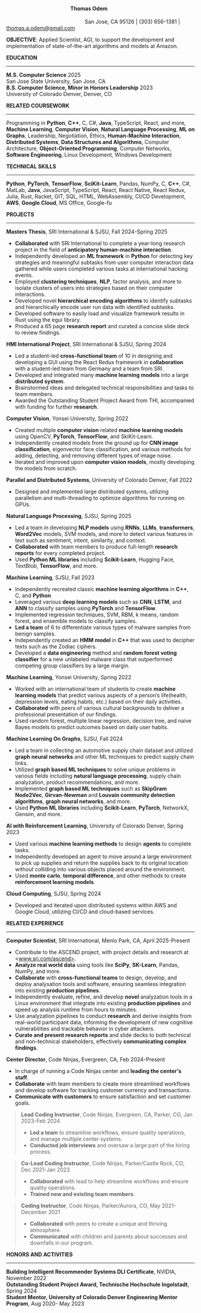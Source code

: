 ####  &emsp;&emsp;&emsp;&emsp;&emsp;&emsp;&emsp;&emsp;&emsp;&emsp;&emsp;&emsp;**Thomas Odem**

&emsp;&emsp;&emsp;&emsp;&emsp;&emsp;&emsp;&emsp;&emsp;&emsp;&emsp;&emsp;&emsp;&emsp;&emsp;San Jose, CA 95126 | (303) 656-1381 | thomas.a.odem@gmail.com

**OBJECTIVE**: Applied Scientist, AGI, to support the development and implementation of state-of-the-art algorithms and models at Amazon.

**EDUCATION**  

---
**M.S. Computer Science** 2025  
San Jose State University, San Jose, CA  
**B.S. Computer Science, Minor in Honors Leadership** 2023  
University of Colorado Denver, Denver, CO



**RELATED COURSEWORK**

---
Programming in **Python**, **C++**, C, C#, **Java**, TypeScript, React, and more, **Machine Learning**, **Computer Vision**, **Natural Language Processing**, **ML on Graphs**, Leadership, Negotiation, Ethics, **Human-Machine Interaction**, **Distributed Systems**, **Data Structures and Algorithms**, Computer Architecture, **Object-Oriented Programming**, Computer Networks, **Software Engineering**, Linux Development, Windows Development


**TECHNICAL SKILLS**

---
**Python**, **PyTorch**, **TensorFlow**, **SciKit-Learn**, Pandas, NumPy, C, **C++**, C#, MatLab, **Java**, JavaScript, TypeScript, React, React Native, React Redux, Julia, Rust, Racket, GIT, SQL, HTML, WebAssembly, CI/CD Development, **AWS**, **Google Cloud**, MS Office, Google-fu


**PROJECTS**

---
**Masters Thesis**, SRI International & SJSU, Fall 2024-Spring 2025
* **Collaborated** with SRI International to complete a year-long research project in the field of **anticipatory human-machine interaction**.
* Independently developed an **ML framework** in **Python** for detecting key strategies and meaningful subtasks from user computer interaction data gathered while users completed various tasks at international hacking events.
* Employed **clustering techniques**, **NLP**, factor analysis, and more to isolate clusters of users into strategies based on their computer interactions.
* Developed novel **hierarchical encoding algorithms** to identify subtasks and hierarchically encode user run data with identified subtasks.
* Developed software to easily load and visualize framework results in Rust using the egui library.
* Produced a 65 page **research report** and curated a concise slide deck to review findings.

**HMI International Project**, SRI International & SJSU, Spring 2024
* Led a student-led **cross-functional team** of 10 in designing and developing a GUI using the React Redux framework in **collaboration** with a student-led team from Germany and a team from SRI.
* Developed and integrated many **machine learning models** into a large **distributed system**.
* Brainstormed ideas and delegated technical responsibilities and tasks to team members.
* Awarded the Outstanding Student Project Award from THI, accompanied with funding for further **research**.

**Computer Vision**, Yonsei University, Spring 2022
* Created multiple **computer vision** related **machine learning models** using OpenCV, **PyTorch**, **TensorFlow**, and SkiKit-Learn.
* Independently created models from the ground up for **CNN image classification**, eigenvector face classification, and various methods for adding, detecting, and removing different types of image noise.
* Iterated and improved upon **computer vision models**, mostly developing the models from scratch.

**Parallel and Distributed Systems**, University of Colorado Denver, Fall 2022
* Designed and implemented large distributed systems, utilizing parallelism and multi-threading to optimize algorithms for running on GPUs.

**Natural Language Processing**, SJSU, Spring 2025
* Led a team in developing **NLP models** using **RNNs**, **LLMs**, **transformers**, **Word2Vec** models, SVM models, and more to detect various features in text such as sentiment, intent, similarity, and context.
* **Collaborated** with team members to produce full-length **research reports** for every completed project.
* Used **Python ML libraries** including **Scikit-Learn**, Hugging Face, TextBlob, **TensorFlow**, and more.

**Machine Learning**, SJSU, Fall 2023
* Independently recreated classic **machine learning algorithms** in **C++**, C, and **Python**
* Leveraged various **deep learning models** such as **CNN**, **LSTM**, and **ANN** to classify samples using **PyTorch** and **TensorFlow**.
* Implemented regression techniques, SVM, RBM, k means, random forest, and ensemble models to classify samples.
* **Led a team** of 6 to differentiate various types of malware samples from benign samples.
* Independently created an **HMM model** in **C++** that was used to decipher texts such as the Zodiac ciphers.
* Developed a **data engineering** method and **random forest voting classifier** for a new unlabeled malware class that outperformed competing group classifiers by a large margin.

**Machine Learning**, Yonsei University, Spring 2022
* Worked with an international team of students to create **machine learning models** that predict various aspects of a person’s life(health, depression levels, eating habits, etc.) based on their daily activities.
* **Collaborated** with peers of various cultural backgrounds to deliver a professional presentation of our findings.
* Used random forest, multiple linear regression, decision tree, and naive Bayes models to predict outcomes based on daily user habits.

**Machine Learning On Graphs**, SJSU, Fall 2024
* Led a team in collecting an automotive supply chain dataset and utilized **graph neural networks** and other ML techniques to predict supply chain links.
* Utilized **graph based ML techniques** to solve unique problems in various fields including **natural language processing**, supply chain analyzation, product recommendations, and more.
* Implemented **graph based ML techniques** such as **SkipGram Node2Vec**, **Girvan-Newman** and **Louvain community detection algorithms**, **graph neural networks**, and more.
* Used **Python ML libraries** including **Scikit-Learn**, **PyTorch**, NetworkX, Gensim, and more.

**AI with Reinforcement Learning**, University of Colorado Denver, Spring 2023
* Used various **machine learning methods** to design **agents** to complete tasks.
* Independently developed an agent to move around a large environment to pick up supplies and return the supplies back to its original location without colliding into various objects placed around the environment.
* Used **monte carlo**, **temporal difference**, and other methods to create **reinforcement learning models**.

**Cloud Computing**, SJSU, Spring 2024
* Developed and iterated upon distributed systems within AWS and Google Cloud, utilizing CI/CD and cloud-based services.

**RELATED EXPERIENCE**

---
**Computer Scientist**, SRI International, Menlo Park, CA, April 2025-Present
* Contribute to the ASCEND project, with project details and research at <www.sri.com/ascend>.
* **Analyze real world data** using tools like **SciPy**, **SK-Learn**, Pandas, NumPy, and more.
* **Collaborate** with **cross-functional teams** to design, develop, and deploy analysation tools and software, ensuring seamless integration into existing **production pipelines**.
* Independently evaluate, refine, and develop **novel** analyzation tools in a Linux environment that integrate into existing **production pipelines** and speed up analysis runtime from hours to minutes.
* Use analyzation pipelines to conduct **research** and derive insights from real-world participant data, informing the development of new cognitive vulnerabilities and trackable behavior in cyber attackers.
* **Curate and present research reports** and slide decks to both technical and non-technical stakeholders, effectively **communicating complex findings**.

**Center Director**, Code Ninjas, Evergreen, CA, Feb 2024-Present
* In charge of running a Code Ninjas center and **leading the center's staff**.
* **Collaborate** with team members to create more streamlined workflows and develop software for tracking customer currency and transactions.
* **Communicate with customers** to ensure satisfaction and set customer goals.


> **Lead Coding Instructor**, Code Ninjas, Evergreen, CA, Parker, CO, Jan 2023-Feb 2024
> * **Led a team** to streamline workflows, ensure quality operations, and manage multiple center systems.
> * **Conducted job interviews** and oversaw a large part of the hiring process.

> **Co-Lead Coding Instructor**, Code Ninjas, Parker/Castle Rock, CO, Dec 2021-Jan 2023
> * **Collaborated** with lead to help streamline workflows and ensure quality operations.
> * **Trained new and existing team members**.

> **Coding Instructor**, Code Ninjas, Parker/Aurora, CO, May 2021-December 2021
> * **Collaborated** with peers to create a unique and thriving atmosphere.
> * **Communicated** with children and parents about successes and downfalls in our program.

**HONORS AND ACTIVITIES**

---
**Building Intelligent Recommender Systems DLI Certificate**, NVIDIA, November 2022  
**Outstanding Student Project Award, Technische Hochschule Ingolstadt**, Spring 2024  
**Student Mentor, University of Colorado Denver Engineering Mentor Program**, Aug 2020- May 2023